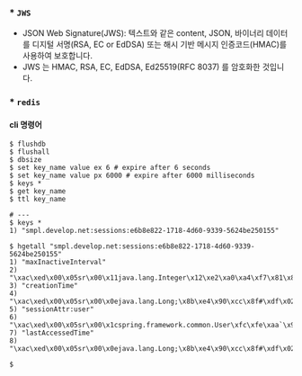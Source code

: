 ### * `JWS`
- JSON Web Signature(JWS): 텍스트와 같은 content, JSON, 바이너리 데이터를 디지털 서명(RSA, EC or EdDSA) 또는 해시 기반 메시지 인증코드(HMAC)를 사용하여 보호합니다.
- JWS 는 HMAC, RSA, EC, EdDSA, Ed25519(RFC 8037) 를 암호화한 것입니다.


### * `redis`
#### cli 명령어
```
$ flushdb
$ flushall
$ dbsize
$ set key_name value ex 6 # expire after 6 seconds
$ set key_name value px 6000 # expire after 6000 milliseconds
$ keys *
$ get key_name
$ ttl key_name

# ---
$ keys *
1) "smpl.develop.net:sessions:e6b8e822-1718-4d60-9339-5624be250155"

$ hgetall "smpl.develop.net:sessions:e6b8e822-1718-4d60-9339-5624be250155"
1) "maxInactiveInterval"
2) "\xac\xed\x00\x05sr\x00\x11java.lang.Integer\x12\xe2\xa0\xa4\xf7\x81\x878\x02\x00\x01I\x00\x05valuexr\x00\x10java.lang.Number\x86\xac\x95\x1d\x0b\x94\xe0\x8b\x02\x00\x00xp\x00\x00\a\b"
3) "creationTime"
4) "\xac\xed\x00\x05sr\x00\x0ejava.lang.Long;\x8b\xe4\x90\xcc\x8f#\xdf\x02\x00\x01J\x00\x05valuexr\x00\x10java.lang.Number\x86\xac\x95\x1d\x0b\x94\xe0\x8b\x02\x00\x00xp\x00\x00\x01\x8c\xcaSz<"
5) "sessionAttr:user"
6) "\xac\xed\x00\x05sr\x00\x1cspring.framework.common.User\xfc\xfe\xaa`\x9f\x84L\xae\x02\x00\x03L\x00\x02idt\x00\x12Ljava/lang/String;L\x00\x04nameq\x00~\x00\x01L\x00\x06passwdq\x00~\x00\x01xpt\x00\x04x123t\x00\x03aaap"
7) "lastAccessedTime"
8) "\xac\xed\x00\x05sr\x00\x0ejava.lang.Long;\x8b\xe4\x90\xcc\x8f#\xdf\x02\x00\x01J\x00\x05valuexr\x00\x10java.lang.Number\x86\xac\x95\x1d\x0b\x94\xe0\x8b\x02\x00\x00xp\x00\x00\x01\x8c\xca\\Q\xf3"

$ 
```

